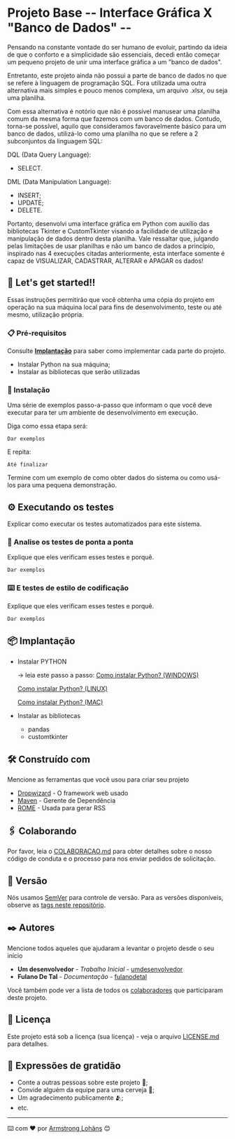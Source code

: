 # Projeto Base -- Interface Gráfica X "Banco de Dados" --

Pensando na constante vontade do ser humano de evoluir, partindo da ideia de que o conforto e a simplicidade são essenciais, decedi então começar um pequeno projeto de unir uma interface gráfica a um "banco de dados".

Entretanto, este projeto ainda não possui a parte de banco de dados no que se refere à linguagem de programação SQL. Fora utilizada uma outra alternativa mais simples e pouco menos complexa, um arquivo .xlsx, ou seja uma planilha.

Com essa alternativa é notório que não é possível manusear uma planilha comum da mesma forma que fazemos com um banco de dados. Contudo, torna-se possível, aquilo que consideramos favoravelmente básico para um banco de dados, utilizá-lo como uma planilha no que se refere a 2 subconjuntos da linguagem SQL:
  
  DQL (Data Query Language):
  * SELECT.

  DML (Data Manipulation Language):
  * INSERT;
  * UPDATE;
  * DELETE.

Portanto, desenvolvi uma interface gráfica em Python com auxílio das bibliotecas Tkinter e CustomTkinter visando a facilidade de utilização e manipulação de dados dentro desta planilha.
Vale ressaltar que, julgando pelas limitações de usar planilhas e não um banco de dados a princípio, inspirado nas 4 execuções citadas anteriormente, esta interface somente é capaz de VISUALIZAR, CADASTRAR, ALTERAR e APAGAR os dados!


## 🚀 Let's get started!!

Essas instruções permitirão que você obtenha uma cópia do projeto em operação na sua máquina local para fins de desenvolvimento, teste ou até mesmo, utilização própria.

### 📋 Pré-requisitos
Consulte **[Implantação](#-implanta%C3%A7%C3%A3o)** para saber como implementar cada parte do projeto.

* Instalar Python na sua máquina;
* Instalar as bibliotecas que serão utilizadas

### 🔧 Instalação

Uma série de exemplos passo-a-passo que informam o que você deve executar para ter um ambiente de desenvolvimento em execução.

Diga como essa etapa será:

```
Dar exemplos
```

E repita:

```
Até finalizar
```

Termine com um exemplo de como obter dados do sistema ou como usá-los para uma pequena demonstração.

## ⚙️ Executando os testes

Explicar como executar os testes automatizados para este sistema.

### 🔩 Analise os testes de ponta a ponta

Explique que eles verificam esses testes e porquê.

```
Dar exemplos
```

### ⌨️ E testes de estilo de codificação

Explique que eles verificam esses testes e porquê.

```
Dar exemplos
```

## 📦 Implantação

- Instalar PYTHON

  -> leia este passo a passo:
  [Como instalar Python? (WINDOWS)](https://python.org.br/instalacao-windows/)

  [Como instalar Python? (LINUX)](https://python.org.br/instalacao-linux/)

  [Como instalar Python? (MAC)](https://python.org.br/instalacao-mac/)

- Instalar as bibliotecas
  - pandas
  - customtkinter

## 🛠️ Construído com

Mencione as ferramentas que você usou para criar seu projeto

* [Dropwizard](http://www.dropwizard.io/1.0.2/docs/) - O framework web usado
* [Maven](https://maven.apache.org/) - Gerente de Dependência
* [ROME](https://rometools.github.io/rome/) - Usada para gerar RSS

## 🖇️ Colaborando

Por favor, leia o [COLABORACAO.md](https://gist.github.com/usuario/linkParaInfoSobreContribuicoes) para obter detalhes sobre o nosso código de conduta e o processo para nos enviar pedidos de solicitação.

## 📌 Versão

Nós usamos [SemVer](http://semver.org/) para controle de versão. Para as versões disponíveis, observe as [tags neste repositório](https://github.com/suas/tags/do/projeto). 

## ✒️ Autores

Mencione todos aqueles que ajudaram a levantar o projeto desde o seu início

* **Um desenvolvedor** - *Trabalho Inicial* - [umdesenvolvedor](https://github.com/linkParaPerfil)
* **Fulano De Tal** - *Documentação* - [fulanodetal](https://github.com/linkParaPerfil)

Você também pode ver a lista de todos os [colaboradores](https://github.com/usuario/projeto/colaboradores) que participaram deste projeto.

## 📄 Licença

Este projeto está sob a licença (sua licença) - veja o arquivo [LICENSE.md](https://github.com/usuario/projeto/licenca) para detalhes.

## 🎁 Expressões de gratidão

* Conte a outras pessoas sobre este projeto 📢;
* Convide alguém da equipe para uma cerveja 🍺;
* Um agradecimento publicamente 🫂;
* etc.


---
⌨️ com ❤️ por [Armstrong Lohãns](https://gist.github.com/lohhans) 😊
